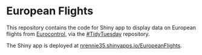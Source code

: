 # European Flights

This repository contains the code for Shiny app to display data on European flights from [Eurocontrol](https://ansperformance.eu/data/), via the [#TidyTuesday](https://github.com/rfordatascience/tidytuesday) repository.

The Shiny app is deployed at [nrennie35.shinyapps.io/EuropeanFlights](https://nrennie35.shinyapps.io/EuropeanFlights/).